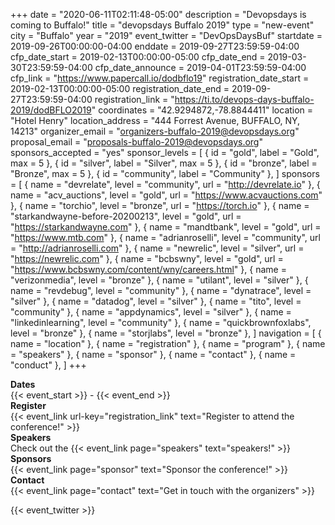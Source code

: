 +++
date = "2020-06-11T02:11:48-05:00"
description = "Devopsdays is coming to Buffalo!"
title = "devopsdays Buffalo 2019"
type = "new-event"
city = "Buffalo"
year = "2019"
event_twitter = "DevOpsDaysBuf"
startdate = 2019-09-26T00:00:00-04:00
enddate = 2019-09-27T23:59:59-04:00
cfp_date_start = 2019-02-13T00:00:00-05:00
cfp_date_end = 2019-03-30T23:59:59-04:00
cfp_date_announce = 2019-04-01T23:59:59-04:00
cfp_link = "https://www.papercall.io/dodbflo19"
registration_date_start = 2019-02-13T00:00:00-05:00
registration_date_end = 2019-09-27T23:59:59-04:00
registration_link = "https://ti.to/devops-days-buffalo-2019/dodBFLO2019"
coordinates = "42.9294872,-78.8844411"
location = "Hotel Henry"
location_address = "444 Forrest Avenue, BUFFALO, NY, 14213"
organizer_email = "organizers-buffalo-2019@devopsdays.org"
proposal_email = "proposals-buffalo-2019@devopsdays.org"
sponsors_accepted = "yes"
sponsor_levels = [
    { id = "gold", label = "Gold", max = 5 },
    { id = "silver", label = "Silver", max = 5 },
    { id = "bronze", label = "Bronze", max = 5 },
    { id = "community", label = "Community" },
]
sponsors = [
    { name = "devrelate", level = "community", url = "http://devrelate.io" },
    { name = "acv_auctions", level = "gold", url = "https://www.acvauctions.com" },
    { name = "torchio", level = "bronze", url = "https://torch.io" },
    { name = "starkandwayne-before-20200213", level = "gold", url = "https://starkandwayne.com" },
    { name = "mandtbank", level = "gold", url = "https://www.mtb.com" },
    { name = "adrianroselli", level = "community", url = "http://adrianroselli.com" },
    { name = "newrelic", level = "silver", url = "https://newrelic.com" },
    { name = "bcbswny", level = "gold", url = "https://www.bcbswny.com/content/wny/careers.html" },
    { name = "verizonmedia", level = "bronze" },
    { name = "utilant", level = "silver" },
    { name = "revdebug", level = "community" },
    { name = "dynatrace", level = "silver" },
    { name = "datadog", level = "silver" },
    { name = "tito", level = "community" },
    { name = "appdynamics", level = "silver" },
    { name = "linkedinlearning", level = "community" },
    { name = "quickbrownfoxlabs", level = "bronze" },
    { name = "storjlabs", level = "bronze" },
]
navigation = [
    { name = "location" },
    { name = "registration" },
    { name = "program" },
    { name = "speakers" },
    { name = "sponsor" },
    { name = "contact" },
    { name = "conduct" },
]
+++
<!-- <div style="text-align:center;">
  {{< event_logo >}}
</div> -->

<div class = "row">
  <div class = "col-md-2">
    <strong>Dates</strong>
  </div>
  <div class = "col-md-8">
    {{< event_start >}} - {{< event_end >}}
  </div>
</div>

<!-- <div class = "row">
  <div class = "col-md-2">
    <strong>Location</strong>
  </div>
  <div class = "col-md-8">
    {{< event_location >}}
  </div>
</div> -->

<div class = "row">
  <div class = "col-md-2">
    <strong>Register</strong>
  </div>
  <div class = "col-md-8">
    {{< event_link url-key="registration_link" text="Register to attend the conference!" >}}
  </div>
</div>

<!-- <div class = "row">
  <div class = "col-md-2">
    <strong>Propose</strong>
  </div>
  <div class = "col-md-8">
    <a href="https://www.papercall.io/dodbflo19">Propose a talk!</a>  </div>
</div> -->

<!-- <div class = "row">
  <div class = "col-md-2">
    <strong>Program</strong>
  </div>
  <div class = "col-md-8">
    View the {{< event_link page="program" text="program." >}}
  </div>
</div> -->

<div class = "row">
  <div class = "col-md-2">
    <strong>Speakers</strong>
  </div>
  <div class = "col-md-8">
    Check out the {{< event_link page="speakers" text="speakers!" >}}
  </div>
</div>

<div class = "row">
  <div class = "col-md-2">
    <strong>Sponsors</strong>
  </div>
  <div class = "col-md-8">
    {{< event_link page="sponsor" text="Sponsor the conference!" >}}
  </div>
</div>

<div class = "row">
  <div class = "col-md-2">
    <strong>Contact</strong>
  </div>
  <div class = "col-md-8">
    {{< event_link page="contact" text="Get in touch with the organizers" >}}
  </div>
</div>


{{< event_twitter >}}

